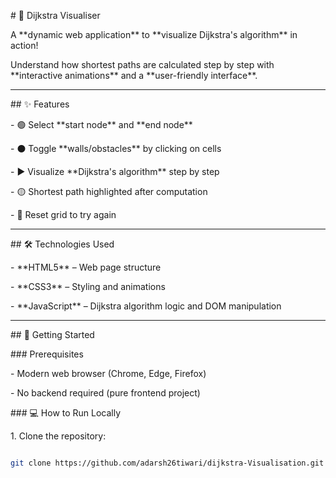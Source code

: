 \# 🧭 Dijkstra Visualiser



A \*\*dynamic web application\*\* to \*\*visualize Dijkstra's algorithm\*\* in action!  

Understand how shortest paths are calculated step by step with \*\*interactive animations\*\* and a \*\*user-friendly interface\*\*.



---



\## ✨ Features



\- 🟢 Select \*\*start node\*\* and \*\*end node\*\*  

\- ⚫ Toggle \*\*walls/obstacles\*\* by clicking on cells  

\- ▶️ Visualize \*\*Dijkstra's algorithm\*\* step by step  

\- 🟡 Shortest path highlighted after computation  

\- 🔄 Reset grid to try again  



---



\## 🛠 Technologies Used



\- \*\*HTML5\*\* – Web page structure  

\- \*\*CSS3\*\* – Styling and animations  

\- \*\*JavaScript\*\* – Dijkstra algorithm logic and DOM manipulation  



---



\## 🚀 Getting Started



\### Prerequisites



\- Modern web browser (Chrome, Edge, Firefox)  

\- No backend required (pure frontend project)  



\### 💻 How to Run Locally



1\. Clone the repository:

```bash

git clone https://github.com/adarsh26tiwari/dijkstra-Visualisation.git



